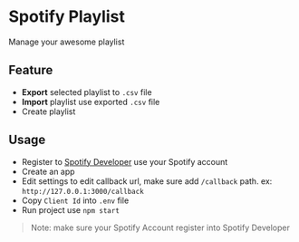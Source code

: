 # Spotify Playlist

Manage your awesome playlist

## Feature

- **Export** selected playlist to `.csv` file
- **Import** playlist use exported `.csv` file
- Create playlist

## Usage

- Register to [Spotify Developer](https://developer.spotify.com/) use your Spotify account
- Create an app
- Edit settings to edit callback url, make sure add `/callback` path. ex: `http://127.0.0.1:3000/callback`
- Copy `Client Id` into `.env` file
- Run project use `npm start`

> Note: make sure your Spotify Account register into Spotify Developer
